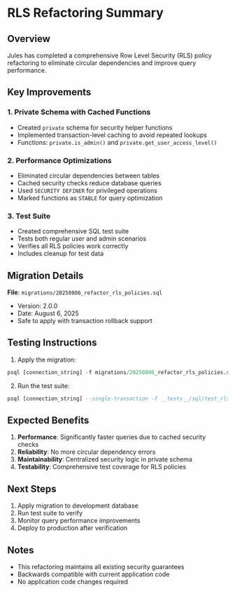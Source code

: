 # RLS Refactoring Summary

## Overview
Jules has completed a comprehensive Row Level Security (RLS) policy refactoring to eliminate circular dependencies and improve query performance.

## Key Improvements

### 1. Private Schema with Cached Functions
- Created `private` schema for security helper functions
- Implemented transaction-level caching to avoid repeated lookups
- Functions: `private.is_admin()` and `private.get_user_access_level()`

### 2. Performance Optimizations
- Eliminated circular dependencies between tables
- Cached security checks reduce database queries
- Used `SECURITY DEFINER` for privileged operations
- Marked functions as `STABLE` for query optimization

### 3. Test Suite
- Created comprehensive SQL test suite
- Tests both regular user and admin scenarios
- Verifies all RLS policies work correctly
- Includes cleanup for test data

## Migration Details

**File**: `migrations/20250806_refactor_rls_policies.sql`
- Version: 2.0.0
- Date: August 6, 2025
- Safe to apply with transaction rollback support

## Testing Instructions

1. Apply the migration:
```sql
psql [connection_string] -f migrations/20250806_refactor_rls_policies.sql
```

2. Run the test suite:
```sql
psql [connection_string] --single-transaction -f __tests__/sql/test_rls_policies.sql
```

## Expected Benefits

1. **Performance**: Significantly faster queries due to cached security checks
2. **Reliability**: No more circular dependency errors
3. **Maintainability**: Centralized security logic in private schema
4. **Testability**: Comprehensive test coverage for RLS policies

## Next Steps

1. Apply migration to development database
2. Run test suite to verify
3. Monitor query performance improvements
4. Deploy to production after verification

## Notes
- This refactoring maintains all existing security guarantees
- Backwards compatible with current application code
- No application code changes required